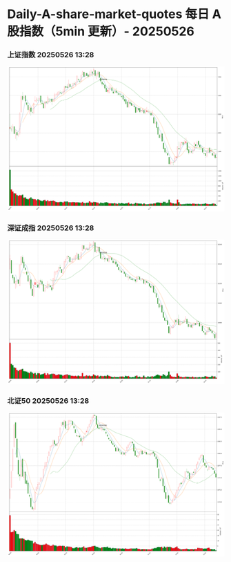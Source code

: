 
# Daily-A-share-market-quotes 每日 A 股指数（5min 更新）- 20250526

### 上证指数 20250526 13:28
![](./fig/2025/5/20250526-sh000001.png)

### 深证成指 20250526 13:28
![](./fig/2025/5/20250526-sz399001.png)

### 北证50 20250526 13:28
![](./fig/2025/5/20250526-bj899050.png)
